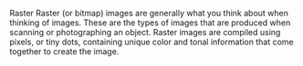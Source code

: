 Raster
Raster (or bitmap) images are generally what you think about when thinking of images. These are the types of images that are produced when scanning or photographing an object. Raster images are compiled using pixels, or tiny dots, containing unique color and tonal information that come together to create the image.